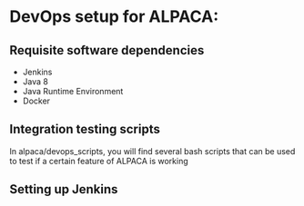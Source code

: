 # DevOps setup for ALPACA:

## Requisite software dependencies

* Jenkins
* Java 8
* Java Runtime Environment
* Docker

## Integration testing scripts

In alpaca/devops_scripts, you will find several bash scripts that can be used to test if a certain feature of ALPACA is working


## Setting up Jenkins

